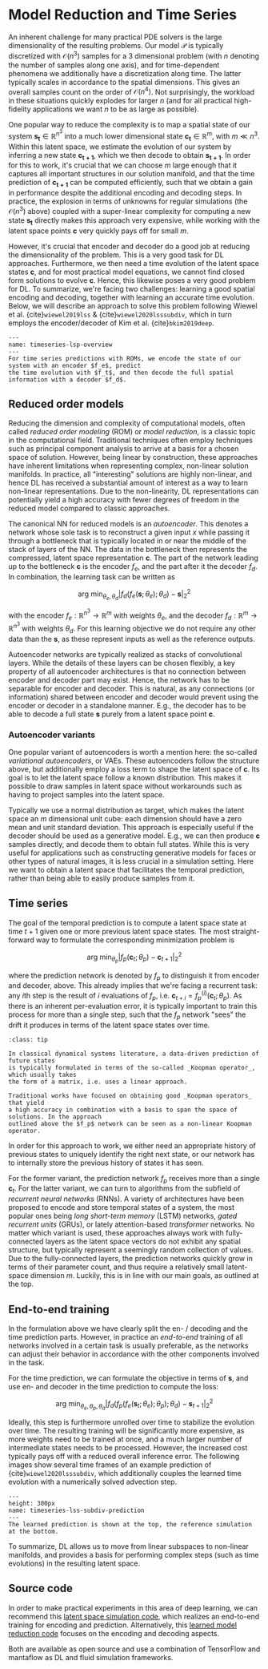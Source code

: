 Model Reduction and Time Series
=======================

An inherent challenge for many practical PDE solvers is the large dimensionality of the resulting problems.
Our model $\mathcal{P}$ is typically discretized with $\mathcal{O}(n^3)$ samples for a 3 dimensional 
problem (with $n$ denoting the number of samples along one axis), 
and for time-dependent phenomena we additionally have a discretization along
time. The latter typically scales in accordance to the spatial dimensions. This gives an
overall samples count on the order of $\mathcal{O}(n^4)$. Not surprisingly, 
the workload in these situations quickly explodes for larger $n$ (and for all practical high-fidelity applications we want $n$ to be as large as possible).

One popular way to reduce the complexity is to map a spatial state of our system $\mathbf{s_t} \in \mathbb{R}^{n^3}$
into a much lower dimensional state $\mathbf{c_t} \in \mathbb{R}^{m}$, with $m \ll n^3$. Within this latent space,
we estimate the evolution of our system by inferring a new state $\mathbf{c_{t+1}}$, which we then decode to obtain $\mathbf{s_{t+1}}$. In order for this to work, it's crucial that we can choose $m$ large enough that it captures all important structures in our solution manifold, and that the time prediction of $\mathbf{c_{t+1}}$ can be computed efficiently, such that we obtain a gain in performance despite the additional encoding and decoding steps. In practice, the explosion in terms of unknowns for regular simulations (the $\mathcal{O}(n^3)$ above) coupled with a super-linear complexity for computing a new state $\mathbf{s_t}$ directly makes this approach very expensive, while working with the latent space points $\mathbf{c}$ very quickly pays off for small $m$.

However, it's crucial that encoder and decoder do a good job at reducing the dimensionality of the problem. This is a very good task for DL approaches. Furthermore, we then need a time evolution of the latent space states $\mathbf{c}$, and for most practical model equations, we cannot find closed form solutions to evolve $\mathbf{c}$. Hence, this likewise poses a very good problem for DL. To summarize, we're facing two challenges: learning a good spatial encoding and decoding, together with learning an accurate time evolution.
Below, we will describe an approach to solve this problem following Wiewel et al.
{cite}`wiewel2019lss` & {cite}`wiewel2020lsssubdiv`, which in turn employs 
the encoder/decoder of Kim et al. {cite}`bkim2019deep`.


```{figure} resources/others-timeseries-lsp-overview.jpg
---
name: timeseries-lsp-overview
---
For time series predictions with ROMs, we encode the state of our system with an encoder $f_e$, predict 
the time evolution with $f_t$, and then decode the full spatial information with a decoder $f_d$.
```


## Reduced order models 

Reducing the dimension and complexity of computational models, often called _reduced order modeling_ (ROM) or _model reduction_, is a classic topic in the computational field. Traditional techniques often employ techniques such as principal component analysis to arrive at a basis for a chosen space of solution. However, being linear by construction, these approaches have inherent limitations when representing complex, non-linear solution manifolds. In practice, all "interesting" solutions are highly non-linear, and hence DL has received a substantial amount of interest as a way to learn non-linear representations. Due to the non-linearity, DL representations can potentially yield a high accuracy with fewer degrees of freedom in the reduced model compared to classic approaches.

The canonical NN for reduced models is an _autoencoder_. This denotes a network whose sole task is to reconstruct a given input $x$ while passing it through a bottleneck that is typically located in or near the middle of the stack of layers of the NN. The data in the bottleneck then represents the compressed, latent space representation $\mathbf{c}$. The part of the network leading up to the bottleneck  $\mathbf{c}$ is the encoder $f_e$, and the part after it the decoder $f_d$. In combination, the learning task can be written as

$$
\text{arg min}_{\theta_e,\theta_d} | f_d( f_e(\mathbf{s};\theta_e) ;\theta_d) - \mathbf{s} |_2^2
$$

with the encoder
$f_e: \mathbb{R}^{n^3} \rightarrow \mathbb{R}^{m}$ with weights $\theta_e$,
and the decoder 
$f_d: \mathbb{R}^{m} \rightarrow \mathbb{R}^{n^3}$ with weights $\theta_d$. For this
learning objective we do not require any other data than the $\mathbf{s}$, as these represent
inputs as well as the reference outputs.

Autoencoder networks are typically realized as stacks of convolutional layers.
While the details of these layers can be chosen flexibly, a key property of all
autoencoder architectures is that no connection between encoder and decoder part may 
exist. Hence, the network has to be separable for encoder and decoder.
This is natural, as any connections (or information) shared between encoder and decoder
would prevent using the encoder or decoder in a standalone manner. E.g., the decoder has to be able to decode a full state $\mathbf{s}$ purely from a latent space point $\mathbf{c}$.

### Autoencoder variants

One popular variant of autoencoders is worth a mention here: the so-called _variational autoencoders_, or VAEs. These autoencoders follow the structure above, but additionally employ a loss term to shape the latent space of $\mathbf{c}$. Its goal is to let the latent space follow a known distribution. This makes it possible to draw samples in latent space without workarounds such as having to project samples into the latent space.

Typically we use a normal distribution as target, which makes the latent space an $m$ dimensional unit cube: each dimension should have a zero mean and unit standard deviation.
This approach is especially useful if the decoder should be used as a generative model. E.g., we can then produce $\mathbf{c}$ samples directly, and decode them to obtain full states. 
While this is very useful for applications such as constructing generative models for faces or other types of natural images, it is less crucial in a simulation setting. Here we want to obtain a latent space that facilitates the temporal prediction, rather than being able to easily produce samples from it.


## Time series

The goal of the temporal prediction is to compute a latent space state at time $t+1$ given one or more previous
latent space states.
The most straight-forward way to formulate the corresponding minimization problem is

$$
\text{arg min}_{\theta_p} | f_p( \mathbf{c}_{t};\theta_p) - \mathbf{c}_{t+1} |_2^2
$$

where the prediction network is denoted by $f_p$ to distinguish it from encoder and decoder, above.
This already implies that we're facing a recurrent task: any $i$th step is
the result of $i$ evaluations of $f_p$, i.e. $\mathbf{c}_{t+i} = f_p^{(i)}( \mathbf{c}_{t};\theta_p)$.
As there is an inherent per-evaluation error, it is typically important to train this process
for more than a single step, such that the $f_p$ network "sees" the drift it produces in terms
of the latent space states over time.

```{admonition} Koopman operators
:class: tip

In classical dynamical systems literature, a data-driven prediction of future states
is typically formulated in terms of the so-called _Koopman operator_, which usually takes
the form of a matrix, i.e. uses a linear approach.

Traditional works have focused on obtaining good _Koopman operators_ that yield
a high accuracy in combination with a basis to span the space of solutions. In the approach
outlined above the $f_p$ network can be seen as a non-linear Koopman operator.
```
In order for this approach to work, we either need an appropriate history of previous 
states to uniquely identify the right next state, or our network has to internally
store the previous history of states it has seen.

For the former variant, the prediction network $f_p$ receives more than 
a single $\mathbf{c}_{t}$. For the latter variant, we can turn to algorithms
from the subfield of _recurrent neural networks_ (RNNs). A variety of architectures 
have been proposed to encode and store temporal states of a system, the most
popular ones being 
_long short-term memory_ (LSTM) networks,
_gated recurrent units_ (GRUs), or
lately attention-based _transformer_ networks.
No matter which variant is used, these approaches always work with fully-connected layers
as the latent space vectors do not exhibit any spatial structure, but typically represent 
a seemingly random collection of values.
Due to the fully-connected layers, the prediction networks quickly grow in terms
of their parameter count, and thus require a relatively small latent-space dimension $m$.
Luckily, this is in line with our main goals, as outlined at the top.

## End-to-end training

In the formulation above we have clearly split the en- / decoding and the time prediction parts.
However, in practice an _end-to-end_ training of all networks involved in a certain task
is usually preferable, as the networks can adjust their behavior in accordance with the other
components involved in the task.

For the time prediction, we can formulate the objective in terms of $\mathbf{s}$, and use en- and decoder in the
time prediction to compute the loss:

$$
\text{arg min}_{\theta_e,\theta_p,\theta_d} | f_d( f_p( f_e( \mathbf{s}_{t} ;\theta_e)  ;\theta_p) ;\theta_d) - \mathbf{s}_{t+1} |_2^2
$$

Ideally, this step is furthermore unrolled over time to stabilize the evolution over time.
The resulting training will be significantly more expensive, as more weights need to be trained at once,
and a much larger number of intermediate states needs to be processed. However, the increased 
cost typically pays off with a reduced overall inference error.
The following images show several time frames of an example prediction of {cite}`wiewel2020lsssubdiv`, 
which additionally couples the learned time evolution with a numerically solved advection step. 


```{figure} resources/others-timeseries-lss-subdiv-prediction.jpg
---
height: 300px
name: timeseries-lss-subdiv-prediction
---
The learned prediction is shown at the top, the reference simulation at the bottom.
```

To summarize, DL allows us to move from linear subspaces to non-linear manifolds, and provides a basis for performing
complex steps (such as time evolutions) in the resulting latent space.

## Source code

In order to make practical experiments in this area of deep learning, we can 
recommend this
[latent space simulation code](https://github.com/wiewel/LatentSpaceSubdivision),
which realizes an end-to-end training for encoding and prediction.
Alternatively, this
[learned model reduction code](https://github.com/byungsook/deep-fluids) focuses on the
encoding and decoding aspects.

Both are available as open source and use a combination of TensorFlow and mantaflow
as DL and fluid simulation frameworks.
